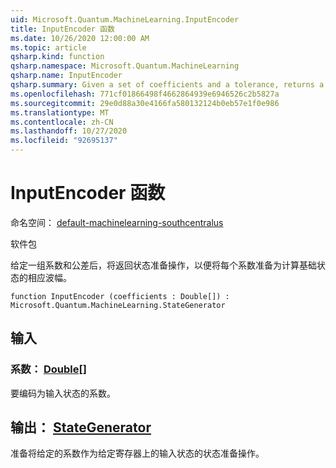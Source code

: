 ```yaml
---
uid: Microsoft.Quantum.MachineLearning.InputEncoder
title: InputEncoder 函数
ms.date: 10/26/2020 12:00:00 AM
ms.topic: article
qsharp.kind: function
qsharp.namespace: Microsoft.Quantum.MachineLearning
qsharp.name: InputEncoder
qsharp.summary: Given a set of coefficients and a tolerance, returns a state preparation operation that prepares each coefficient as the corresponding amplitude of a computational basis state.
ms.openlocfilehash: 771cf01866498f4662864939e6946526c2b5827a
ms.sourcegitcommit: 29e0d88a30e4166fa580132124b0eb57e1f0e986
ms.translationtype: MT
ms.contentlocale: zh-CN
ms.lasthandoff: 10/27/2020
ms.locfileid: "92695137"
---
```

# <a name="inputencoder-function"></a>InputEncoder 函数

命名空间： [default-machinelearning-southcentralus](xref:Microsoft.Quantum.MachineLearning)

软件包 [](https://nuget.org/packages/)


给定一组系数和公差后，将返回状态准备操作，以便将每个系数准备为计算基础状态的相应波幅。

```qsharp
function InputEncoder (coefficients : Double[]) : Microsoft.Quantum.MachineLearning.StateGenerator
```


## <a name="input"></a>输入

### <a name="coefficients--double"></a>系数： [Double](xref:microsoft.quantum.lang-ref.double)[]

要编码为输入状态的系数。



## <a name="output--stategenerator"></a>输出： [StateGenerator](xref:Microsoft.Quantum.MachineLearning.StateGenerator)

准备将给定的系数作为给定寄存器上的输入状态的状态准备操作。